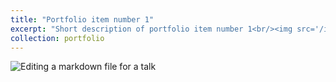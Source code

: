```yaml
---
title: "Portfolio item number 1"
excerpt: "Short description of portfolio item number 1<br/><img src='/images/500x300.png'>"
collection: portfolio
---
```



![Editing a markdown file for a talk](/images/editing-talk.png)
